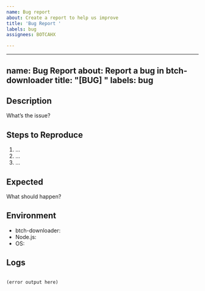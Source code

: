 ```yaml
---
name: Bug report
about: Create a report to help us improve
title: 'Bug Report '
labels: bug
assignees: BOTCAHX

---
```


---
name: Bug Report
about: Report a bug in btch-downloader
title: "[BUG] "
labels: bug
---

## Description
What’s the issue?

## Steps to Reproduce
1. ...
2. ...
3. ...

## Expected
What should happen?

## Environment
- btch-downloader:
- Node.js:
- OS:

## Logs
```

(error output here)

```
```

